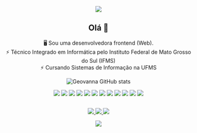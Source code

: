 <p align="center">
  <img src="https://capsule-render.vercel.app/api?type=blur&height=300&color=0:c334eb,100:ff2176&text=Geovanna&section=header&reversal=false&desc=Desenvolvedora%20Front%20end%20Web&descSize=14&fontColor=fff"/>
</p>

<h2 align="center">Olá 👋</h2>

<p align="center">
  🖥️ Sou uma desenvolvedora frontend (Web).<br>
  ⚡ Técnico Integrado em Informática pelo Instituto Federal de Mato Grosso do Sul (IFMS)<br>
  ⚡ Cursando Sistemas de Informação na UFMS
</p>


<p align="center">
  <img src="https://github-readme-stats.vercel.app/api?username=geordtl&show_icons=true&theme=radical" alt="Geovanna GitHub stats" />
</p>

<p align="center">
  <img src="https://img.shields.io/badge/css3-%231572B6.svg?style=for-the-badge&logo=css3&logoColor=white"/>
  <img src="https://img.shields.io/badge/html5-%23E34F26.svg?style=for-the-badge&logo=html5&logoColor=white"/>
  <img src="https://img.shields.io/badge/javascript-%23323330.svg?style=for-the-badge&logo=javascript&logoColor=%23F7DF1E"/>
  <img src="https://img.shields.io/badge/typescript-%23007ACC.svg?style=for-the-badge&logo=typescript&logoColor=white"/>
  <img src="https://img.shields.io/badge/vuejs-%2335495e.svg?style=for-the-badge&logo=vuedotjs&logoColor=%234FC08D"/>
  <img src="https://img.shields.io/badge/Nuxt-002E3B?style=for-the-badge&logo=nuxtdotjs&logoColor=#00DC82"/>
  <img src="https://img.shields.io/badge/vite-%23646CFF.svg?style=for-the-badge&logo=vite&logoColor=white"/>
  <img src="https://img.shields.io/badge/tailwindcss-%2338B2AC.svg?style=for-the-badge&logo=tailwind-css&logoColor=white"/>
  <img src="https://img.shields.io/badge/Vuetify-1867C0?style=for-the-badge&logo=vuetify&logoColor=AEDDFF"/>
  <img src="https://img.shields.io/badge/zod-%233068b7.svg?style=for-the-badge&logo=zod&logoColor=white"/>
  <img src="https://img.shields.io/badge/sentry-%23362D59.svg?style=for-the-badge&logo=sentry&logoColor=white"/>
  <img src="https://img.shields.io/badge/firebase-a08021?style=for-the-badge&logo=firebase&logoColor=ffcd34"/>
</p>

##

<p align="center">
  <a href="mailto:geogeovannarn@gmail.com">
    <img src="https://img.shields.io/badge/Gmail-D14836?style=for-the-badge&logo=gmail&logoColor=white"/>
  </a>
  <a href="https://www.linkedin.com/in/geovanna-rodrigues-384158219/">
    <img src="https://img.shields.io/badge/LinkedIn-0077B5?style=for-the-badge&logo=linkedin&logoColor=white"/>
  </a>
  <a href="https:/www.instagram/@geordtl">
    <img src="https://img.shields.io/badge/Instagram-%23E4405F.svg?style=for-the-badge&logo=Instagram&logoColor=white"/>
  </a>
</p>

<p align="center">
  <img src="https://capsule-render.vercel.app/api?type=waving&height=300&color=0:c334eb,100:ff2176&section=footer"/>
</p>

